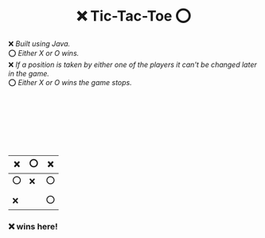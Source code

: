 <h1 align="center">❌ Tic-Tac-Toe ⭕</h1>

 ❌  <i>Built using Java.</i><br>
 ⭕  <i>Either X or O wins.</i><br>
 ❌  <i>If a position is taken by either one of the players it can't be changed later in the game. </i><br>
 ⭕  <i>Either X or O wins the game stops.</i><br>

<br>
<br>
<br>
<br>
<br>
<br>



 

| ❌ | ⭕ | ❌ |
|---|---|---|
| ⭕ | ❌ | ⭕ |
|   |   |   |
| ❌ |   | ⭕ |

<h3>❌ wins here!</h3>





